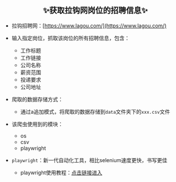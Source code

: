 ## <center>✨获取拉钩网岗位的招聘信息✨</center>
 - 拉钩招聘网：[https://www.lagou.com/](https://www.lagou.com/)

 - 输入指定岗位，抓取该岗位的所有招聘信息，包含：
    - 工作标题
    - 工作链接
    - 公司名称
    - 薪资范围
    - 投递要求
    - 公司地址
 - 爬取的数据存储方式：
    - 通过a追加模式，将爬取的数据存储到`data`文件夹下的`xxx.csv`文件
 - 该爬虫使用到的模块：
	 - os
	 - csv
	 - playwright
 - `playwright`：新一代自动化工具，相比selenium速度更快，书写更佳
     - playwright使用教程：[点击链接进入](https://blog.csdn.net/qq_44091819/article/details/124656846)